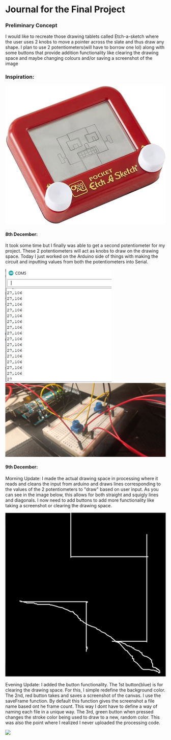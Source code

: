 # Journal for the Final Project

### Preliminary Concept

 I would like to recreate those drawing tablets called Etch-a-sketch where the user uses 2 knobs to move a pointer across the slate and thus draw any shape. I plan to use 2 potentiometers(will have to borrow one lol) along with some buttons that provide addition functionality like clearing the drawing space and maybe changing colours and/or saving a screenshot of the image

### Inspiration:
![](Concept.jpg)

#### 8th December:
It took some time but I finally was able to get a second potentiometer for my project. These 2 potentiometers will act as knobs to draw on the drawing space. Today I just worked on the Arduino side of things with making the circuit and inputting values from both the potentiometers into Serial.

![](Preliminary_test.jpg)
![](Preliminary_circuit.jpg)

#### 9th December:
Morning Update: I made the actual drawing space in processing where it reads and cleans the input from arduino and draws lines corresponding to the values of the 2 potentiometers to "draw" based on user input. As you can see in the image below, this allows for both straight and squigly lines and diagonals. I now need to add buttons to add more functionality like taking a screenshot or clearing the drawing space.

![](drawing_test.jpg)


Evening Update: I added the button functionality. The 1st button(blue) is for clearing the drawing space. For this, I simple redefine the background color. The 2nd, red button takes and saves a screenshot of the canvas. I use the saveFrame function. By default this function gives the screenshot a file name based ont he frame count. This way I dont have to define a way of naming each file in a unique way. The 3rd, green button when pressed changes the stroke color being used to draw to a new, random color. This was also the point where I realized I never uploaded the processing code.

![](drawing_test_button.tif)

